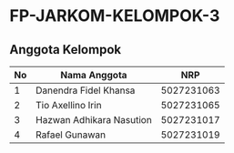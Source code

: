 # FP-JARKOM-KELOMPOK-3

## Anggota Kelompok

| No  | Nama Anggota             | NRP        |
| --- | ------------------------ | ---------- |
| 1   | Danendra Fidel Khansa    | 5027231063 |
| 2   | Tio Axellino Irin        | 5027231065 |
| 3   | Hazwan Adhikara Nasution | 5027231017 |
| 4   | Rafael Gunawan           | 5027231019 |
